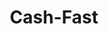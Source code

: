 ---
title: Cash-Fast
slug: cash-fast
updated-on: '2024-05-30T13:44:31.749Z'
created-on: '2024-05-30T13:41:46.671Z'
published-on: '2024-05-30T13:54:32.469Z'
f_city-state-2:
- cms/city/melrose-wi.md
- cms/city/arcadia-wi.md
- cms/city/la-crosse-wi.md
- cms/city/fountain-city-wi.md
f_locations:
- cms/payday-loan/cash-fast-9014.md
- cms/payday-loan/cash-fast-9015.md
- cms/payday-loan/cash-fast-9016.md
- cms/payday-loan/cash-fast-9017.md
- cms/payday-loan/cash-fast-9018.md
f_states:
- cms/state/wisconsin.md
layout: '[company].html'
tags: company
---